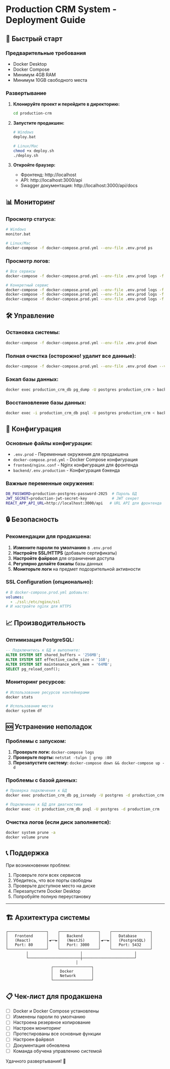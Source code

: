 # Production CRM System - Deployment Guide

## 🚀 Быстрый старт

### Предварительные требования
- Docker Desktop
- Docker Compose
- Минимум 4GB RAM
- Минимум 10GB свободного места

### Развертывание

1. **Клонируйте проект и перейдите в директорию:**
   ```bash
   cd production-crm
   ```

2. **Запустите продакшен:**
   ```bash
   # Windows
   deploy.bat
   
   # Linux/Mac
   chmod +x deploy.sh
   ./deploy.sh
   ```

3. **Откройте браузер:**
   - Фронтенд: http://localhost
   - API: http://localhost:3000/api
   - Swagger документация: http://localhost:3000/api/docs

## 📊 Мониторинг

### Просмотр статуса:
```bash
# Windows
monitor.bat

# Linux/Mac
docker-compose -f docker-compose.prod.yml --env-file .env.prod ps
```

### Просмотр логов:
```bash
# Все сервисы
docker-compose -f docker-compose.prod.yml --env-file .env.prod logs -f

# Конкретный сервис
docker-compose -f docker-compose.prod.yml --env-file .env.prod logs -f backend
docker-compose -f docker-compose.prod.yml --env-file .env.prod logs -f frontend
docker-compose -f docker-compose.prod.yml --env-file .env.prod logs -f postgres
```

## 🛠️ Управление

### Остановка системы:
```bash
docker-compose -f docker-compose.prod.yml --env-file .env.prod down
```

### Полная очистка (осторожно! удалит все данные):
```bash
docker-compose -f docker-compose.prod.yml --env-file .env.prod down --volumes --rmi all
```

### Бэкап базы данных:
```bash
docker exec production_crm_db pg_dump -U postgres production_crm > backup_$(date +%Y%m%d_%H%M%S).sql
```

### Восстановление базы данных:
```bash
docker exec -i production_crm_db psql -U postgres production_crm < backup_file.sql
```

## 🔧 Конфигурация

### Основные файлы конфигурации:
- `.env.prod` - Переменные окружения для продакшена
- `docker-compose.prod.yml` - Docker Compose конфигурация
- `frontend/nginx.conf` - Nginx конфигурация для фронтенда
- `backend/.env.production` - Конфигурация бэкенда

### Важные переменные окружения:
```bash
DB_PASSWORD=production-postgres-password-2025  # Пароль БД
JWT_SECRET=production-jwt-secret-key           # JWT секрет
REACT_APP_API_URL=http://localhost:3000/api   # URL API для фронтенда
```

## 🔒 Безопасность

### Рекомендации для продакшена:
1. **Измените пароли по умолчанию** в `.env.prod`
2. **Настройте SSL/HTTPS** (добавьте сертификаты)
3. **Настройте файрвол** для ограничения доступа
4. **Регулярно делайте бэкапы** базы данных
5. **Мониторьте логи** на предмет подозрительной активности

### SSL Configuration (опционально):
```yaml
# В docker-compose.prod.yml добавьте:
volumes:
  - ./ssl:/etc/nginx/ssl
# И настройте nginx для HTTPS
```

## 📈 Производительность

### Оптимизация PostgreSQL:
```sql
-- Подключитесь к БД и выполните:
ALTER SYSTEM SET shared_buffers = '256MB';
ALTER SYSTEM SET effective_cache_size = '1GB';
ALTER SYSTEM SET maintenance_work_mem = '64MB';
SELECT pg_reload_conf();
```

### Мониторинг ресурсов:
```bash
# Использование ресурсов контейнерами
docker stats

# Использование места
docker system df
```

## 🆘 Устранение неполадок

### Проблемы с запуском:
1. **Проверьте логи:** `docker-compose logs`
2. **Проверьте порты:** `netstat -tulpn | grep :80`
3. **Перезапустите систему:** `docker-compose down && docker-compose up -d`

### Проблемы с базой данных:
```bash
# Проверка подключения к БД
docker exec production_crm_db pg_isready -U postgres -d production_crm

# Подключение к БД для диагностики
docker exec -it production_crm_db psql -U postgres -d production_crm
```

### Очистка логов (если диск заполняется):
```bash
docker system prune -a
docker volume prune
```

## 📞 Поддержка

При возникновении проблем:
1. Проверьте логи всех сервисов
2. Убедитесь, что все порты свободны
3. Проверьте доступное место на диске
4. Перезапустите Docker Desktop
5. Попробуйте полную переустановку

---

## 🏗️ Архитектура системы

```
┌─────────────────┐    ┌─────────────────┐    ┌─────────────────┐
│   Frontend      │    │   Backend       │    │   Database      │
│   (React)       │◄──►│   (NestJS)      │◄──►│   (PostgreSQL)  │
│   Port: 80      │    │   Port: 3000    │    │   Port: 5432    │
└─────────────────┘    └─────────────────┘    └─────────────────┘
         │                       │                       │
         └───────────────────────┼───────────────────────┘
                               │
                    ┌─────────────────┐
                    │   Docker        │
                    │   Network       │
                    └─────────────────┘
```

## 📋 Чек-лист для продакшена

- [ ] Docker и Docker Compose установлены
- [ ] Изменены пароли по умолчанию
- [ ] Настроена резервное копирование
- [ ] Настроен мониторинг
- [ ] Протестированы все основные функции
- [ ] Настроен файрвол
- [ ] Документация обновлена
- [ ] Команда обучена управлению системой

Удачного развертывания! 🎉
